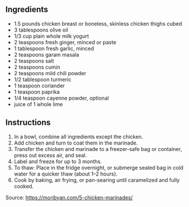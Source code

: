 ## Ingredients
- 1.5 pounds chicken breast or boneless, skinless chicken thighs cubed
- 3 tablespoons olive oil
- 1/3 cup plain whole milk yogurt
- 2 teaspoons fresh ginger, minced or paste
- 1 tablespoon fresh garlic, minced
- 2 teaspoons garam masala
- 2 teaspoons salt
- 2 teaspoons cumin
- 2 teaspoons mild chili powder
- 1/2 tablespoon turmeric
- 1 teaspoon coriander
- 1 teaspoon paprika
- 1/4 teaspoon cayenne powder, optional
- juice of 1 whole lime
## Instructions
1. In a bowl, combine all ingredients except the chicken.
2. Add chicken and turn to coat them in the marinade.
3. Transfer the chicken and marinade to a freezer-safe bag or container, press out excess air, and seal.
4. Label and freeze for up to 3 months.
5. To thaw: Place in the fridge overnight, or submerge sealed bag in cold water for a quicker thaw (about 1–2 hours).
6. Cook by baking, air frying, or pan-searing until caramelized and fully cooked.

Source: https://moribyan.com/5-chicken-marinades/